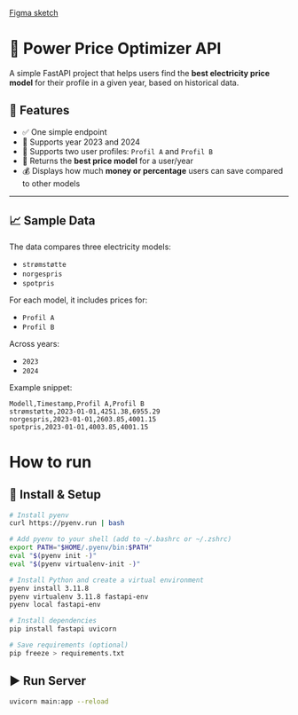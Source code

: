 [Figma sketch](https://www.figma.com/proto/7sjBbyxgUdYYqbURStYQUW/Hackathon?page-id=0%3A1&node-id=3-706&viewport=-208%2C149%2C1&t=B9rOxowOZW8cD0QX-1&scaling=min-zoom&content-scaling=fixed&starting-point-node-id=3%3A706)

# 🔌 Power Price Optimizer API

A simple FastAPI project that helps users find the **best electricity price model** for their profile in a given year, based on historical data.

## 🚀 Features

- ✅ One simple endpoint
- 📅 Supports year 2023 and 2024
- 👥 Supports two user profiles: `Profil A` and `Profil B`
- 🧠 Returns the **best price model** for a user/year
- 💰 Displays how much **money or percentage** users can save compared to other models

---

## 📈 Sample Data

The data compares three electricity models:
- `strømstøtte`
- `norgespris`
- `spotpris`

For each model, it includes prices for:
- `Profil A`
- `Profil B`

Across years:
- `2023`
- `2024`

Example snippet:
```csv
Modell,Timestamp,Profil A,Profil B
strømstøtte,2023-01-01,4251.38,6955.29
norgespris,2023-01-01,2603.85,4001.15
spotpris,2023-01-01,4003.85,4001.15
```

# How to run

## 🚀 Install & Setup

```bash
# Install pyenv
curl https://pyenv.run | bash

# Add pyenv to your shell (add to ~/.bashrc or ~/.zshrc)
export PATH="$HOME/.pyenv/bin:$PATH"
eval "$(pyenv init -)"
eval "$(pyenv virtualenv-init -)"

# Install Python and create a virtual environment
pyenv install 3.11.8
pyenv virtualenv 3.11.8 fastapi-env
pyenv local fastapi-env

# Install dependencies
pip install fastapi uvicorn

# Save requirements (optional)
pip freeze > requirements.txt
```
## ▶️ Run Server

```bash
uvicorn main:app --reload
```
